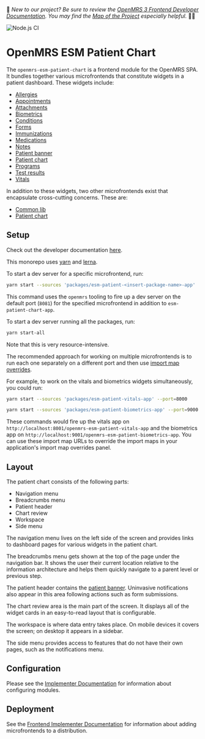 :wave:	*New to our project? Be sure to review the [OpenMRS 3 Frontend Developer Documentation](https://openmrs.github.io/openmrs-esm-core/#/). You may find the [Map of the Project](https://openmrs.github.io/openmrs-esm-core/#/main/map) especially helpful.* :teacher:	

![Node.js CI](https://github.com/openmrs/openmrs-esm-patient-chart/workflows/Node.js%20CI/badge.svg)

# OpenMRS ESM Patient Chart

The `openmrs-esm-patient-chart` is a frontend module for the OpenMRS SPA. It bundles together various microfrontends that constitute widgets in a patient dashboard. These widgets include:

- [Allergies](packages/esm-patient-allergies-app/README.md)
- [Appointments](packages/esm-patient-appointments-app/README.md)
- [Attachments](packages/esm-patient-attachments-app/README.md)
- [Biometrics](packages/esm-patient-biometrics-app/README.md)
- [Conditions](packages/esm-patient-conditions-app/README.md)
- [Forms](packages/esm-patient-forms-app/README.md)
- [Immunizations](packages/esm-patient-immunizations-app/README.md)
- [Medications](packages/esm-patient-medications-app/README.md)
- [Notes](packages/esm-patient-notes-app/README.md)
- [Patient banner](packages/esm-patient-banner-app/README.md)
- [Patient chart](packages/esm-patient-chart-app/README.md)
- [Programs](packages/esm-patient-programs-app/README.md)
- [Test results](packages/esm-patient-test-results-app/README.md)
- [Vitals](packages/esm-patient-vitals-app/README.md)

In addition to these widgets, two other microfrontends exist that encapsulate cross-cutting concerns. These are:

- [Common lib](packages/esm-patient-common-lib/README.md)
- [Patient chart](packages/esm-patient-chart-app/README.md)

## Setup

Check out the developer documentation [here](http://o3-dev.docs.openmrs.org).

This monorepo uses [yarn](https://yarnpkg.com) and [lerna](https://github.com/lerna/lerna). 

To start a dev server for a specific microfrontend, run:

```bash
yarn start --sources 'packages/esm-patient-<insert-package-name>-app'
```

This command uses the `openmrs` tooling to fire up a dev server on the default port (`8081`) for the specified microfrontend in addition to `esm-patient-chart-app`.

To start a dev server running all the packages, run:

```bash
yarn start-all
```

Note that this is very resource-intensive. 

The recommended approach for working on multiple microfrontends is to run each one separately on a different port and then use [import map overrides](http://o3-dev.docs.openmrs.org/#/getting_started/setup?id=import-map-overrides). 

For example, to work on the vitals and biometrics widgets simultaneously, you could run:

```bash
yarn start --sources 'packages/esm-patient-vitals-app' --port=8000

yarn start --sources 'packages/esm-patient-biometrics-app' --port=9000
```

These commands would fire up the vitals app on `http://localhost:8001/openmrs-esm-patient-vitals-app` and the biometrics app on `http://localhost:9001/openmrs-esm-patient-biometrics-app`. You can use these import map URLs to override the import maps in your application's import map overrides panel.

## Layout

The patient chart consists of the following parts:

- Navigation menu
- Breadcrumbs menu
- Patient header
- Chart review 
- Workspace
- Side menu

The navigation menu lives on the left side of the screen and provides links to dashboard pages for various widgets in the patient chart.

The breadcrumbs menu gets shown at the top of the page under the navigation bar. It shows the user their current location relative to the information architecture and helps them quickly navigate to a parent level or previous step.

The patient header contains the [patient banner](packages/esm-patient-banner-app/README.md). Uninvasive notifications also appear in this area following actions such as form submissions.

The chart review area is the main part of the screen. It displays all of the widget cards in an easy-to-read layout that is configurable.

The workspace is where data entry takes place. On mobile devices it covers the screen; on desktop it appears in a sidebar.

The side menu provides access to features that do not have their own pages, such as the notifications menu.

## Configuration

Please see the [Implementer Documentation](https://wiki.openmrs.org/display/projects/Frontend+3.0+Documentation+for+Implementers#Frontend3.0DocumentationforImplementers-Configuringtheapplication)
for information about configuring modules.

## Deployment

See the [Frontend Implementer Documentation](https://wiki.openmrs.org/display/projects/Frontend+3.0+Documentation+for+Implementers) for information about adding microfrontends to a distribution.
